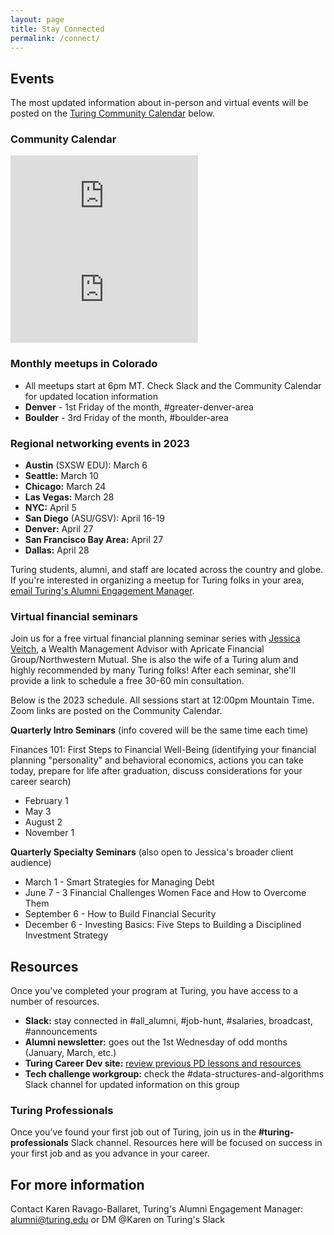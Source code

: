 ```yaml
---
layout: page
title: Stay Connected
permalink: /connect/
---
```


## Events

The most updated information about in-person and virtual events will be posted on the <a href="https://calendar.google.com/calendar/u/0?cid=Y2FzaW1pcmNyZWF0aXZlLmNvbV9yb25yOWRrOTJuZHZsaHNrMDNrZjhqZDJyb0Bncm91cC5jYWxlbmRhci5nb29nbGUuY29t" target="_blank">Turing Community Calendar</a> below.


### Community Calendar

<div class="responsive-iframe-container">
  <div class='tablet'>
    <iframe src="https://calendar.google.com/calendar/embed?showTitle=0&amp;showPrint=0&amp;showCalendars=0&amp;mode=AGENDA&amp;height=400&amp;wkst=1&amp;bgcolor=%23FFFFFF&amp;src=casimircreative.com_ronr9dk92ndvlhsk03kf8jd2ro%40group.calendar.google.com&amp;color=%2323164E&amp;ctz=America%2FDenver"
      style="border-width:0" frameborder="0" scrolling="no"></iframe>
  </div>
  <div class='desktop'>
    <iframe src="https://calendar.google.com/calendar/embed?showTitle=0&amp;showNav=1&amp;showDate=0&amp;showPrint=0&amp;showTabs=0&amp;showCalendars=0&amp;showTz=0&amp;mode=WEEK&amp;height=400&amp;wkst=1&amp;bgcolor=%23FFFFFF&amp;src=casimircreative.com_ronr9dk92ndvlhsk03kf8jd2ro%40group.calendar.google.com&amp;color=%2323164E&amp;ctz=America%2FDenver"
      style="border-width:0" frameborder="0" scrolling="no"></iframe>
  </div>
</div>

### Monthly meetups in Colorado
* All meetups start at 6pm MT. Check Slack and the Community Calendar for updated location information
* **Denver** - 1st Friday of the month, #greater-denver-area
* **Boulder** - 3rd Friday of the month, #boulder-area

### Regional networking events in 2023
* **Austin** (SXSW EDU): March 6
* **Seattle:** March 10
* **Chicago:** March 24
* **Las Vegas:** March 28
* **NYC:** April 5
* **San Diego** (ASU/GSV): April 16-19
* **Denver:** April 27
* **San Francisco Bay Area:** April 27
* **Dallas:** April 28

Turing students, alumni, and staff are located across the country and globe. If you're interested in organizing a meetup for Turing folks in your area, <a href="mailto:alumni@turing.edu">email Turing's Alumni Engagement Manager</a>.

### Virtual financial seminars

Join us for a free virtual financial planning seminar series with <a href="https://www.northwesternmutual.com/financial/advisor/jessica-veitch/" target="_blank">Jessica Veitch</a>, a Wealth Management Advisor with Apricate Financial Group/Northwestern Mutual. She is also the wife of a Turing alum and highly recommended by many Turing folks! After each seminar, she'll provide a link to schedule a free 30-60 min consultation.

Below is the 2023 schedule. All sessions start at 12:00pm Mountain Time. Zoom links are posted on the Community Calendar.

**Quarterly Intro Seminars** (info covered will be the same time each time)

Finances 101: First Steps to Financial Well-Being (identifying your financial planning "personality" and behavioral economics, actions you can take today, prepare for life after graduation, discuss considerations for your career search)
* February 1
* May 3
* August 2
* November 1

**Quarterly Specialty Seminars** (also open to Jessica's broader client audience)

* March 1 - Smart Strategies for Managing Debt
* June 7 - 3 Financial Challenges Women Face and How to Overcome Them
* September 6 - How to Build Financial Security
* December 6 - Investing Basics: Five Steps to Building a Disciplined Investment Strategy

## Resources

Once you've completed your program at Turing, you have access to a number of resources.

* **Slack:** stay connected in #all_alumni, #job-hunt, #salaries, broadcast, #announcements
* **Alumni newsletter:** goes out the 1st Wednesday of odd months (January, March, etc.)
* **Turing Career Dev site:** <a href="https://careerdev.turing.edu/resources/" target="_blank">review previous PD lessons and resources</a> 
* **Tech challenge workgroup:** check the #data-structures-and-algorithms Slack channel for updated information on this group

### Turing Professionals

Once you’ve found your first job out of Turing, join us in the **#turing-professionals** Slack channel. Resources here will be focused on success in your first job and as you advance in your career.

## For more information
Contact Karen Ravago-Ballaret, Turing's Alumni Engagement Manager: <a href="mailto:alumni@turing.edu">alumni@turing.edu</a> or DM @Karen on Turing's Slack
